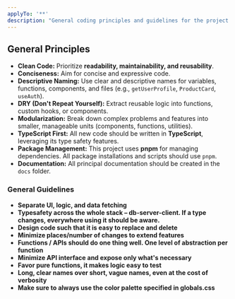```yaml
---
applyTo: '**'
description: "General coding principles and guidelines for the project."
---
```


## General Principles

- **Clean Code:** Prioritize **readability, maintainability, and reusability**.
- **Conciseness:** Aim for concise and expressive code.
- **Descriptive Naming:** Use clear and descriptive names for variables, functions, components, and files (e.g., `getUserProfile`, `ProductCard`, `useAuth`).
- **DRY (Don't Repeat Yourself):** Extract reusable logic into functions, custom hooks, or components.
- **Modularization:** Break down complex problems and features into smaller, manageable units (components, functions, utilities).
- **TypeScript First:** All new code should be written in **TypeScript**, leveraging its type safety features.
- **Package Management:** This project uses **pnpm** for managing dependencies. All package installations and scripts should use `pnpm`.
- **Documentation:** All principal documentation should be created in the `docs` folder.

### General Guidelines

- **Separate UI, logic, and data fetching**
- **Typesafety across the whole stack – db-server-client. If a type changes, everywhere using it should be aware.**
- **Design code such that it is easy to replace and delete**
- **Minimize places/number of changes to extend features**
- **Functions / APIs should do one thing well. One level of abstraction per function**
- **Minimize API interface and expose only what's necessary**
- **Favor pure functions, it makes logic easy to test**
- **Long, clear names over short, vague names, even at the cost of verbosity**
- **Make sure to always use the color palette specified in globals.css**